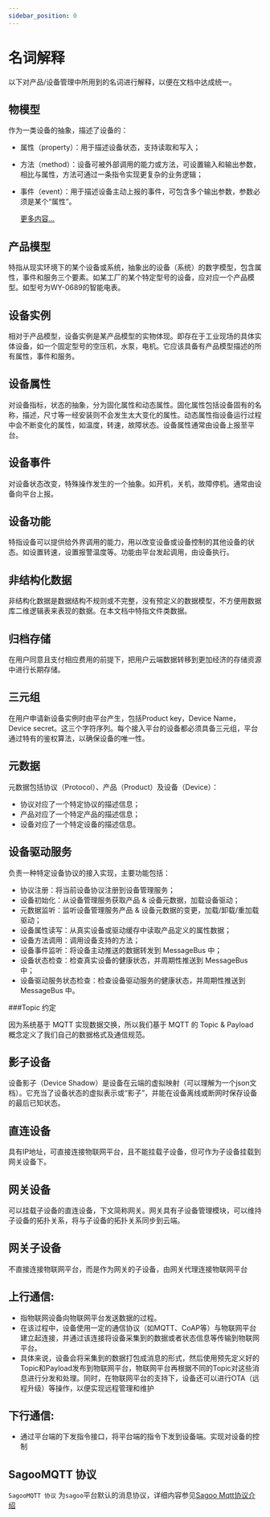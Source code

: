 ```yaml
---
sidebar_position: 0
---
```

# 名词解释


以下对产品/设备管理中所用到的名词进行解释，以便在文档中达成统一。


## 物模型

作为一类设备的抽象，描述了设备的：

- 属性（property）：用于描述设备状态，支持读取和写入；

- 方法（method）：设备可被外部调用的能力或方法，可设置输入和输出参数，相比与属性，方法可通过一条指令实现更复杂的业务逻辑；

- 事件（event）：用于描述设备主动上报的事件，可包含多个输出参数，参数必须是某个“属性”。

  [更多内容...](tsl.md)

## 产品模型

特指从现实环境下的某个设备或系统，抽象出的设备（系统）的数字模型，包含属性，事件和服务三个要素。如某工厂的某个特定型号的设备，应对应一个产品模型。如型号为WY-0689的智能电表。

## 设备实例

相对于产品模型，设备实例是某产品模型的实物体现。即存在于工业现场的具体实体设备，如一个固定型号的空压机，水泵，电机。它应该具备有产品模型描述的所有属性，事件和服务。

## 设备属性

对设备指标，状态的抽象，分为固化属性和动态属性。固化属性包括设备固有的名称，描述，尺寸等一经安装则不会发生太大变化的属性。动态属性指设备运行过程中会不断变化的属性，如温度，转速，故障状态。设备属性通常由设备上报至平台。

## 设备事件

对设备状态改变，特殊操作发生的一个抽象。如开机，关机，故障停机。通常由设备向平台上报。

## 设备功能

特指设备可以提供给外界调用的能力，用以改变设备或设备控制的其他设备的状态。如设置转速，设置报警温度等。功能由平台发起调用，由设备执行。

## 非结构化数据

非结构化数据是数据结构不规则或不完整，没有预定义的数据模型，不方便用数据库二维逻辑表来表现的数据。在本文档中特指文件类数据。

## 归档存储

在用户同意且支付相应费用的前提下，把用户云端数据转移到更加经济的存储资源中进行长期存储。

## 三元组

在用户申请新设备实例时由平台产生，包括Product key，Device Name，Device secret。这三个字符序列。每个接入平台的设备都必须具备三元组，平台通过特有的鉴权算法，以确保设备的唯一性。

## 元数据

元数据包括协议（Protocol）、产品（Product）及设备（Device）：

- 协议对应了一个特定协议的描述信息；
- 产品对应了一个特定产品的描述信息；
- 设备对应了一个特定设备的描述信息。

## 设备驱动服务

负责一种特定设备协议的接入实现，主要功能包括：

- 协议注册：将当前设备协议注册到设备管理服务；
- 设备初始化：从设备管理服务获取产品 & 设备元数据，加载设备驱动；
- 元数据监听：监听设备管理服务产品 & 设备元数据的变更，加载/卸载/重加载驱动；
- 设备属性读写：从真实设备或驱动缓存中读取产品定义的属性数据；
- 设备方法调用：调用设备支持的方法；
- 设备事件监听：将设备主动推送的数据转发到 MessageBus 中；
- 设备状态检查：检查真实设备的健康状态，并周期性推送到 MessageBus 中；
- 设备驱动服务状态检查：检查设备驱动服务的健康状态，并周期性推送到 MessageBus 中。
  
###Topic 约定

  因为系统基于 MQTT 实现数据交换，所以我们基于 MQTT 的 Topic & Payload 概念定义了我们自己的数据格式及通信规范。


## 影子设备

设备影子（Device Shadow）是设备在云端的虚拟映射（可以理解为一个json文档）。它充当了设备状态的虚拟表示或“影子”，并能在设备离线或断网时保存设备的最后已知状态。

## 直连设备

具有IP地址，可直接连接物联网平台，且不能挂载子设备，但可作为子设备挂载到网关设备下。

## 网关设备

可以挂载子设备的直连设备，下文简称网关。网关具有子设备管理模块，可以维持子设备的拓扑关系，将与子设备的拓扑关系同步到云端。

## 网关子设备

不直接连接物联网平台，而是作为网关的子设备，由网关代理连接物联网平台

## 上行通信:

- 指物联网设备向物联网平台发送数据的过程。
- 在该过程中，设备使用一定的通信协议（如MQTT、CoAP等）与物联网平台建立起连接，并通过该连接将设备采集到的数据或者状态信息等传输到物联网平台。
- 具体来说，设备会将采集到的数据打包成消息的形式，然后使用预先定义好的Topic和Payload发布到物联网平台，物联网平台再根据不同的Topic对这些消息进行分发和处理。同时，在物联网平台的支持下，设备还可以进行OTA（远程升级）等操作，以便实现远程管理和维护

## 下行通信:

- 通过平台端的下发指令接口，将平台端的指令下发到设备端。实现对设备的控制

## SagooMQTT 协议

`SagooMQTT 协议` 为`sagoo`平台默认的消息协议，详细内容参见[Sagoo Mqtt协议介绍](/develop/protocol/mqtt.md)



